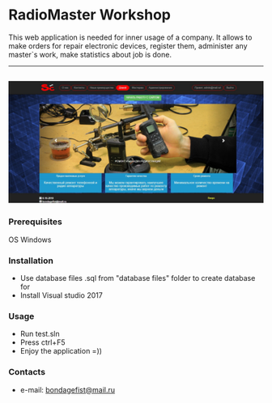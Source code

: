 # RadioMaster Workshop
This web application is needed for inner usage of a company. It allows to make orders for repair electronic devices, register them, administer any master`s work, make statistics about job is done.

---
<a href="https://github.com/dubovsky/RadioMaster/blob/master/radioworkshop.jpg"><img src="https://github.com/dubovsky/RadioMaster/blob/master/radioworkshop.jpg" /></a>
---

### Prerequisites
OS Windows

### Installation
- Use database files .sql from "database files" folder to create database for <MS Sql server>
- Install Visual studio 2017

### Usage
- Run test.sln
- Press ctrl+F5
- Enjoy the application =))


### Contacts 
- e-mail: bondagefist@mail.ru
